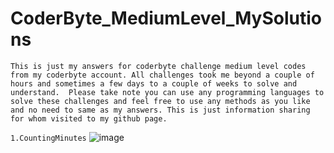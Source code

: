 # CoderByte_MediumLevel_MySolutions

`This is just my answers for coderbyte challenge medium level codes from my coderbyte account. All challenges took me beyond a couple of hours and sometimes a few days to a couple of weeks to solve and understand.  Please take note you can use any programming languages to solve these challenges and feel free to use any methods as you like and no need to same as my answers.
This is just information sharing for whom visited to my github page.`

`1.CountingMinutes`
![image](https://github.com/Thein-Naing/CoderByte_MediumLevel_MySolutions/assets/117463446/99b215ec-55b4-4bdf-8483-810ece9f450b)
